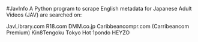 #JavInfo
A Python program to scrape English  metadata for Japanese Adult Videos (JAV) are searched on:

JavLibrary.com
R18.com
DMM.co.jp
Caribbeancompr.com (Carribeancom Premium)
Kin8Tengoku
Tokyo Hot
1pondo
HEYZO
